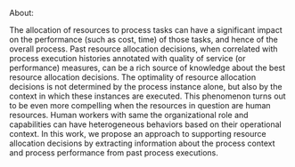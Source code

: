 
About: 

The allocation of resources to process tasks can have a significant impact on the performance (such as cost, time) of those tasks, and hence of the overall process. Past resource allocation decisions, when correlated with process execution histories annotated with quality of service (or performance) measures, can be a rich source of knowledge about the best resource allocation decisions. The optimality of resource allocation decisions is not determined by the process instance alone, but also by the context in which these instances are executed. This phenomenon turns out to be even more compelling when the resources in question are human resources. Human workers with same the organizational role and capabilities can have heterogeneous behaviors based on their operational context. In this work, we propose an approach to supporting resource allocation decisions by extracting information about the process context and process performance from past process executions. 
